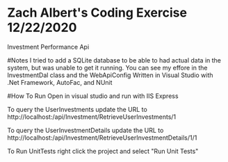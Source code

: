# Zach Albert's Coding Exercise 12/22/2020

Investment Performance Api

#Notes
I tried to add a SQLite database to be able to had actual data in the system, but was unable to get it running.  You can see my effore in the InvestmentDal class and the WebApiConfig
Written in Visual Studio with .Net Framework, AutoFac, and NUnit

#How To Run
Open in visual studio and run with IIS Express

To query the UserInvestments update the URL to http://localhost:<port number>/api/Investment/RetrieveUserInvestments/1

To query the UserInvestmentDetails update the URL to http://localhost:<port number>/api/Investment/RetrieveUserInvestmentDetails/1/1

To Run UnitTests right click the project and select "Run Unit Tests"


